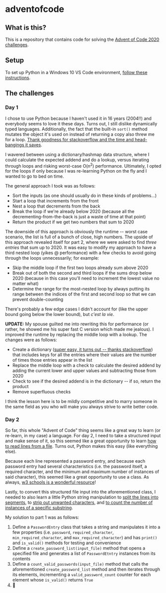 # adventofcode
## What is this?
This is a repository that contains code for solving the [Advent of Code 2020 challenges](https://adventofcode.com/2020/day/1).

## Setup
To set up Python in a Windows 10 VS Code environment, [follow these instructions](https://code.visualstudio.com/docs/python/python-tutorial).

## The challenges

### Day 1
I chose to use Python because I haven't used it in 16 years (2004!!) and everybody seems to love it these days. Turns out, I still dislike dynamically typed languages. Additionally, the fact that the built-in `sort()` method mutates the object it's used on instead of returning a copy also threw me for a loop. [Thank goodness for stackoverflow and the time and head-bangings it saves](https://stackoverflow.com/questions/7301110/why-does-return-list-sort-return-none-not-the-list).

I wavered between using a dictionary/hashmap data structure, where I could calculate the expected addend and do a lookup, versus iterating through loops and risking worst-case O(n<sup>2</sup>) performance. Ultimately, I opted for the loops if only because I was re-learning Python on the fly and I wanted to go to bed on time.

The general approach I took was as follows:
- Sort the inputs (as one should usually do in these kinds of problems...)
- Start a loop that increments from the front
- Nest a loop that decrements from the back
- Break the loop if we're already below 2020 (because all the decrementing-from-the-back is just a waste of time at that point)
- Return the product if we get two numbers that sum to 2020

The downside of this approach is obviously the runtime -- worst case scenario, the list is full of a bunch of close, high numbers. The upside of this approach revealed itself for part 2, where we were asked to find _three entries_ that sum up to 2020. It was easy to modify my approach to have a third nested loop (yikes @ performance) with a few checks to avoid going through the loops unnecessarily; for example:
- Skip the middle loop if the first two loops already sum above 2020
- Break out of both the second and third loops if the sums drop below 2020 (because in this case you'll need to increment the lowest value no matter what)
- Determine the range for the most-nested loop by always putting its range between the indices of the first and second loop so that we can prevent double-counting

There's probably a few edge cases I didn't account for (like the upper bound going below the lower bound), but _c'est la vie_.

**UPDATE:** My spouse guilted me into rewriting this for performance (or rather, he showed me his super fast C version which made me jealous). I improved the runtime by replacing the middle loop with a lookup. The changes were as follows:
- Create a dictionary ([super easy, it turns out -- thanks stackoverflow](https://stackoverflow.com/questions/1602934/check-if-a-given-key-already-exists-in-a-dictionary)) that includes keys for all the entries where their values are the number of times those entries appear in the list
- Replace the middle loop with a check to calculate the desired addend by adding the current lower and upper values and subtracting those from 2020
- Check to see if the desired addend is in the dictionary -- if so, return the product
- Remove superfluous checks

I think the lesson here is to be mildly competitive and to marry someone in the same field as you who will make you always strive to write better code. 

### Day 2
So far, this whole "Advent of Code" thing seems like a great way to learn (or re-learn, in my case) a language. For day 2, I need to take a structured input and make sense of it, so this seemed like a great opportunity to learn [how to read lines from a file](https://www.w3schools.com/python/python_file_open.asp). Turns out, Python makes this easy (like everything else).

Because each line represented a password entry, and because each password entry had several characteristics (i.e. the password itself, a required character, and the minimum and maximum number of instances of said character), this seemed like a great opportunity to use a class. As always, [w3 schools is a wonderful resource](https://www.w3schools.com/python/python_classes.asp)!

Lastly, to convert this structured file input into the aforementioned class, I needed to also learn a little Python string manipulation to [split the lines into segments](https://www.tutorialspoint.com/python/string_split.htm), to [strip out unwanted characters](https://www.tutorialspoint.com/python/string_replace.htm), and [to count the number of instances of a specific substring](https://www.tutorialspoint.com/python/string_count.htm).

My solution to part 1 was as follows:
1. Define a `PasswordEntry` class that takes a string and manipulates it into a few properties (i.e. `password`, `required_character`, `min_required_character`, and `max_required_character`) and has `print()` and `is_valid()` methods for testing and convenience
2. Define a `create_password_list(input_file)` method that opens a specified file and generates a list of `PasswordEtntry` instances from its contents
3. Define a `count_valid_passwords(input_file)` method that calls the aforementioned `create_password_list` method and then iterates through its elements, incrementing a `valid_password_count` counter for each element whose `is_valid()` returns `True`
4. 🥂 